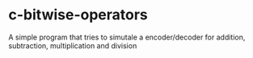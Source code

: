 # c-bitwise-operators
A simple program that tries to simutale a encoder/decoder for addition, subtraction, multiplication and division
